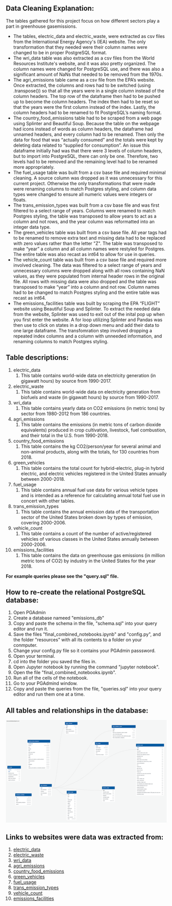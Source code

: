 ## **Data Cleaning Explanation:**
The tables gathered for this project focus on how different sectors play a part in greenhouse gasemissions.

* The tables, electric_data and electric_waste, were extracted as csv files from the International Energy Agency's (IEA) website. The only transformation that they needed were their column names were changed to be in proper PostgreSQL format.
* The wri_data table was also extracted as a csv files from the World Resources Institute's website, and it was also pretty organized. The column names were changed for PostgreSQL use, and there was also a significant amount of NaNs that needed to be removed from the 1970s.
* The agri_emissions table came as a csv file from the EPA’s website. Once extracted, the columns and rows had to be switched (using .transpose()) so that all the years were in a single column instead of the column headers. The top row of the dataframe then had to be pushed up to become the column headers. The index then had to be reset so that the years were the first column instead of the index. Lastly, the column headers had to be renamed to fit PostgreSQL’s naming format.
* The country_food_emissions table had to be scraped from a web page using Splinter and Beautiful Soup. Because the table on the webpage had icons instead of words as column headers, the dataframe had unnamed headers, and every column had to be renamed. Then only the data for food that was “actually consumed” and the totals were kept by deleting data related to “supplied for consumption”. An issue this dataframe initially had was that there were 3 levels of column headers, but to import into PostgreSQL, there can only be one. Therefore, two levels had to be removed and the remaining level had to be renamed more appropriately.
* The fuel_usage table was built from a csv base file and required minimal cleaning. A source column was dropped as it was unnecessary for this current project. Otherwise the only transformations that were made were renaming columns to match Postgres styling, and column data types were changed to ensure all numeric values were integers or floats. 
* The trans_emission_types was built from a csv base file and was first filtered to a select range of years. Columns were renamed to match Postgres styling, the table was transposed to allow years to act as a column and not rows, and the year column was reformatted into an integer data type.
* The green_vehicles table was built from a csv base file. All year tags had to be renamed to remove extra text and missing data had to be replaced with zero values rather than the letter "Z". The table was transposed to make “year” a column and all column names were restyled for Postgres. The entire table was also recast as int64 to allow for use in queries.
* The vehicle_count table was built from a csv base file and required more involved cleaning. The data was filtered to a select range of years and unnecessary columns were dropped along with all rows containing NaN values, as they were populated from internal header rows in the original file. All rows with missing data were also dropped and the table was transposed to make “year” into a column and not row. Column names had to be changed to match Postgres styling and the entire table was recast as int64.
* The emissions_facilities table was built by scraping the EPA “FLIGHT” website using Beautiful Soup and Splinter. To extract the needed data from the website, Splinter was used to exit out of the inital pop up when you first enter the website. A for loop utilizing Splinter and Pandas was then use to click on states in a drop down menu and add their data to one large dataframe. The transfomration step involved dropping a repeated index columns and a column with unneeded information, and renaming columns to match Postgres styling.

## **Table descriptions:**
1. electric_data
    1. This table contains world-wide data on electricity generation (in gigawatt hours) by source from 1990-2017.
1. electric_waste
    1. This table contains world-wide data on electricity generation from biofuels and waste (in gigawatt hours) by source from 1990-2017.
1. wri_data
    1. This table contains yearly data on CO2 emissions (in metric tons) by sector from 1980-2012 from 186 countries.
1. agri_emissions
    1. This table contains the emissions (in metric tons of carbon dioxide equivalents) produced in crop cultivation, livestock, fuel combustion, and their total in the U.S. from 1990-2018.
1. country_food_emissions
    1. This table contains the kg CO2/person/year for several animal and non-animal products, along with the totals, for 130 countries from 2018.
1. green_vehicles
    1. This table contains the total count for hybrid-electric, plug-in hybrid electric, and electric vehicles registered in the United States annually between 2000-2018.
1. fuel_usage
    1. This table contains annual fuel use data for various vehicle types and is intended as a reference for calculating annual total fuel use in concert with other tables. 
1. trans_emission_types
    1. This table contains the annual emission data of the transportation sector of the United States broken down by types of emission, covering 2000-2006.
1. vehicle_count
    1. This table contains a count of the number of active/registered vehicles of various classes in the United States annually between 2000-2006.
1. emissions_facilities
    1. This table contains the data on greenhouse gas emissions (in million metric tons of CO2) by industry in the United States for the year 2018.
    
**For example queries please see the "query.sql" file.**

## **How to re-create the relational PostgreSQL database:**
1. Open PGAdmin
1. Create a database nameed "emissions_db"
1. Copy and paste the schema in the file, "schema.sql" into your query editor and run it.
1. Save the files "final_combined_notebooks.ipynb" and "config.py", and the folder "resources" with all its contents to a folder on your conmputer.
1. Change your config.py file so it contains your PGAdmin passsword.
1. Open your terminal.
1. cd into the folder you saved the files in.
1. Open Jupyter notebook by running the command "jupyter notebook".
1. Open the file "final_combined_notebooks.ipynb".
1. Run all of the cells of the notebook.
1. Go to your PGAdmind window.
1. Copy and paste the queries from the file, "queries.sql" into your query editor and run them one at a time.

## **All tables and relationships in the database:**
![](ETL_emissions_ERD.png)

## **Links to websites were data was extracted from:**
1. [electric_data](https://www.iea.org/data-and-statistics?country=WORLD&fuel=Energy%20supply&indicator=Electricity%20generation%20by%20source)
1. [electric_waste](https://www.iea.org/data-and-statistics?country=WORLD&fuel=Energy%20supply&indicator=Electricity%20generation%20from%20biofuels%20and%20waste%20by%20source)
1. [wri_data](https://datasets.wri.org/dataset/cait-country)
1. [agri_emissions](https://cfpub.epa.gov/ghgdata/inventoryexplorer/#agriculture/allgas/source/all)
1. [country_food_emissions](https://www.nu3.de/blogs/nutrition/food-carbon-footprint-index-2018)
1. [green_vehicles](https://www.bts.gov/content/gasoline-hybrid-and-electric-vehicle-sales)
1. [fuel_usage](https://afdc.energy.gov/data/10308)
1. [trans_emission_types](https://cfpub.epa.gov/ghgdata/inventoryexplorer/#allsectors/allgas/econsect/all)
1. [vehicle_count](https://www.bts.gov/content/number-us-aircraft-vehicles-vessels-and-other-conveyances)
1. [emissions_facilities](http://ghgdata.epa.gov/ghgp/main.do#)
